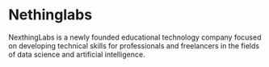 # Nethinglabs
NexthingLabs is a newly founded educational technology company focused on developing technical skills for professionals and freelancers in the fields of data science and artificial intelligence.
